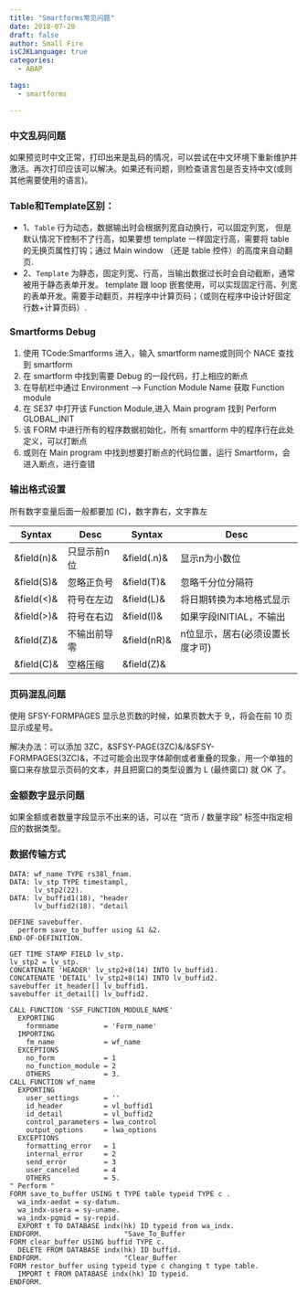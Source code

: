```yaml
---
title: "Smartforms常见问题"
date: 2018-07-20
draft: false
author: Small Fire
isCJKLanguage: true
categories: 
  - ABAP

tags: 
  - smartforms

---
```


### 中文乱码问题

如果预览时中文正常，打印出来是乱码的情况，可以尝试在中文环境下重新维护并激活。再次打印应该可以解决。如果还有问题，则检查语言包是否支持中文(或则其他需要使用的语言)。

### Table和Template区别：

- 1、`Table` 行为动态，数据输出时会根据列宽自动换行，可以固定列宽，
  但是默认情况下控制不了行高，如果要想 template 一样固定行高，需要将 table 的无换页属性打钩；通过 Main window （还是 table 控件）的高度来自动翻页.
- 2、`Template` 为静态，固定列宽、行高，当输出数据过长时会自动截断，通常被用于静态表单开发。
  template 跟 loop 嵌套使用，可以实现固定行高、列宽的表单开发。需要手动翻页，并程序中计算页码；（或则在程序中设计好固定行数+计算页码）.

### Smartforms Debug

1. 使用 TCode:Smartforms 进入，输入 smartform name或则同个 NACE 查找到 smartform
2. 在 smartform 中找到需要 Debug 的一段代码，打上相应的断点
3. 在导航栏中通过 Environment –> Function Module Name 获取 Function module
4. 在 SE37 中打开该 Function Module,进入 Main program 找到 Perform GLOBAL_INIT
5. 该 FORM 中进行所有的程序数据初始化，所有 smartform 中的程序行在此处定义，可以打断点
6. 或则在 Main program 中找到想要打断点的代码位置，运行 Smartform，会进入断点，进行查错

### 输出格式设置

所有数字变量后面一般都要加 (C)，数字靠右，文字靠左

| Syntax     | Desc         | Syntax      | Desc                            |
| ---------- | ------------ | ----------- | ------------------------------- |
| &field(n)& | 只显示前n位  | &field(.n)& | 显示n为小数位                   |
| &field(S)& | 忽略正负号   | &field(T)&  | 忽略千分位分隔符                |
| &field(<)& | 符号在左边   | &field(L)&  | 将日期转换为本地格式显示        |
| &field(>)& | 符号在右边   | &field(I)&  | 如果字段INITIAL，不输出         |
| &field(Z)& | 不输出前导零 | &field(nR)& | n位显示，居右(必须设置长度才可) |
| &field(C)& | 空格压缩     | &field(Z)&  |                                 |

### 页码混乱问题

使用 SFSY-FORMPAGES 显示总页数的时候，如果页数大于 9,，将会在前 10 页显示成星号。

解决办法：可以添加 3ZC，&SFSY-PAGE(3ZC)&/&SFSY-FORMPAGES(3ZC)&，不过可能会出现字体颠倒或者重叠的现象，用一个单独的窗口来存放显示页码的文本，并且把窗口的类型设置为 L (最终窗口) 就 OK 了。

### 金额数字显示问题

如果金额或者数量字段显示不出来的话，可以在 “货币 / 数量字段” 标签中指定相应的数据类型。

### 数据传输方式

```ABAP
DATA: wf_name TYPE rs38l_fnam.
DATA: lv_stp TYPE timestampl,
      lv_stp2(22).
DATA: lv_buffid1(18), "header
      lv_buffid2(18). "detail

DEFINE savebuffer.
  perform save_to_buffer using &1 &2.
END-OF-DEFINITION.

GET TIME STAMP FIELD lv_stp.
lv_stp2 = lv_stp.
CONCATENATE 'HEADER' lv_stp2+8(14) INTO lv_buffid1.
CONCATENATE 'DETAIL' lv_stp2+8(14) INTO lv_buffid2.
savebuffer it_header[] lv_buffid1.
savebuffer it_detail[] lv_buffid2.

CALL FUNCTION 'SSF_FUNCTION_MODULE_NAME'
  EXPORTING
    formname           = 'Form_name'
  IMPORTING
    fm_name            = wf_name
  EXCEPTIONS
    no_form            = 1
    no_function_module = 2
    OTHERS             = 3.
CALL FUNCTION wf_name
  EXPORTING
    user_settings      = ''
    id_header          = vl_buffid1
    id_detail          = vl_buffid2
    control_parameters = lwa_control
    output_options     = lwa_options
  EXCEPTIONS
    formatting_error   = 1
    internal_error     = 2
    send_error         = 3
    user_canceled      = 4
    OTHERS             = 5.
" Perform "    
FORM save_to_buffer USING t TYPE table typeid TYPE c .
  wa_indx-aedat = sy-datum.
  wa_indx-usera = sy-uname.
  wa_indx-pgmid = sy-repid.
  EXPORT t TO DATABASE indx(hk) ID typeid from wa_indx.
ENDFORM.                    "Save_To_Buffer
FORM clear_buffer USING buffid TYPE c.
  DELETE FROM DATABASE indx(hk) ID buffid.
ENDFORM.                    "Clear_Buffer
FORM restor_buffer using typeid type c changing t type table.
  IMPORT t FROM DATABASE indx(hk) ID typeid.
ENDFORM. 
```

